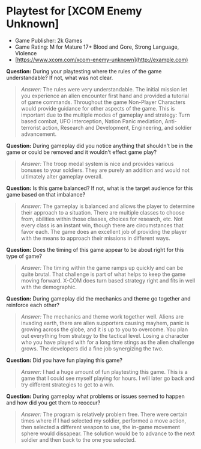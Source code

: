 # Playtest for [XCOM Enemy Unknown]

* Game Publisher: 2k Games
* Game Rating: M for Mature 17+ Blood and Gore, Strong Language, Violence
* [https://www.xcom.com/xcom-enemy-unknown](http://example.com)

**Question:** During your playtesting where the rules of the game understandable? If not, what was not clear.
> _Answer:_ The rules were very understandable.  The initial mission let you experience an alien encounter first hand and provided a tutorial of game commands.  Throughout the game Non-Player Characters would provide guidance for other aspects of the game.  This is important due to the multiple modes of gameplay and strategy: Turn based combat, UFO interception, Nation Panic mediation, Anti-terrorist action, Research and Development, Engineering, and soldier advancement.

**Question:** During gameplay did you notice anything that shouldn't be in the game or could be removed and it wouldn't effect game play?
> _Answer:_ The troop medal system is nice and provides various bonuses to your soldiers.  They are purely an addition and would not ultimately alter gameplay overall.

**Question:** Is this game balanced? If not, what is the target audience for this game based on that imbalance?
> _Answer:_ The gameplay is balanced and allows the player to determine their approach to a situation.  There are multiple classes to choose from, abilities within those classes, choices for research, etc.  Not every class is an instant win, though there are circumstances that favor each.  The game does an excellent job of providing the player with the means to approach their missions in different ways.

**Question:** Does the timing of this game appear to be about right for this type of game?
> _Answer:_ The timing within the game ramps up quickly and can be quite brutal.  That challenge is part of what helps to keep the game moving forward.  X-COM does turn based strategy right and fits in well with the demographic.

**Question:** During gameplay did the mechanics and theme go together and reinforce each other?
> _Answer:_ The mechanics and theme work together well.  Aliens are invading earth, there are alien supporters causing mayhem, panic is growing across the globe, and it is up to you to overcome.  You plan out everything from strategy to the tactical level.  Losing a character who you have played with for a long time stings as the alien challenge grows.  The developers did a fine job synergizing the two.

**Question:** Did you have fun playing this game?
> _Answer:_ I had a huge amount of fun playtesting this game.  This is a game that I could see myself playing for hours.  I will later go back and try different strategies to get to a win.

**Question:** During gameplay what problems or issues seemed to happen and how did you get them to reoccur?
> _Answer:_ The program is relatively problem free.  There were certain times where if I had selected my soldier, performed a move action, then selected a different weapon to use, the in-game movement sphere would dissapear.  The solution would be to advance to the next soldier and then back to the one you selected.
